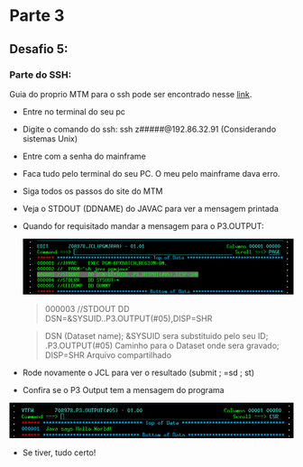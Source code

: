 # Parte 3

## Desafio 5:

### Parte do SSH:

Guia do proprio MTM para o ssh pode ser encontrado nesse [link](http://mtm2019.mybluemix.net/printview/connguide.html).

* Entre no terminal do seu pc

* Digite o comando do ssh: ssh z#####@192.86.32.91 (Considerando sistemas Unix)

* Entre com a senha do mainframe 

* Faca tudo pelo terminal do seu PC. O meu pelo mainframe dava erro.

* Siga todos os passos do site do MTM

* Veja o STDOUT (DDNAME) do JAVAC para ver a mensagem printada
        
* Quando for requisitado mandar a mensagem para o P3.OUTPUT:     
    
    ![Direcionando a saida do programa em Java para o Dataset.](/images/JCL_new_line.png)

    > 000003 //STDOUT   DD DSN=&SYSUID..P3.OUTPUT(#05),DISP=SHR

    > DSN (Dataset name); &SYSUID sera substituido pelo seu ID; .P3.OUTPUT(#05) Caminho para o Dataset onde sera gravado;
    > DISP=SHR Arquivo compartilhado

* Rode novamente o JCL para ver o resultado (submit ; =sd ; st)

* Confira se o P3 Output tem a mensagem do programa

![Resultado Parte III - Desafio 5.](/images/Result_P3_05.png)

* Se tiver, tudo certo!